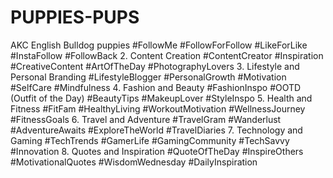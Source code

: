 # PUPPIES-PUPS
AKC English Bulldog puppies
#FollowMe
#FollowForFollow
#LikeForLike
#InstaFollow
#FollowBack
2. Content Creation
#ContentCreator
#Inspiration
#CreativeContent
#ArtOfTheDay
#PhotographyLovers
3. Lifestyle and Personal Branding
#LifestyleBlogger
#PersonalGrowth
#Motivation
#SelfCare
#Mindfulness
4. Fashion and Beauty
#FashionInspo
#OOTD (Outfit of the Day)
#BeautyTips
#MakeupLover
#StyleInspo
5. Health and Fitness
#FitFam
#HealthyLiving
#WorkoutMotivation
#WellnessJourney
#FitnessGoals
6. Travel and Adventure
#TravelGram
#Wanderlust
#AdventureAwaits
#ExploreTheWorld
#TravelDiaries
7. Technology and Gaming
#TechTrends
#GamerLife
#GamingCommunity
#TechSavvy
#Innovation
8. Quotes and Inspiration
#QuoteOfTheDay
#InspireOthers
#MotivationalQuotes
#WisdomWednesday
#DailyInspiration
